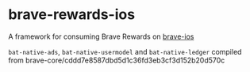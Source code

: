 # brave-rewards-ios

A framework for consuming Brave Rewards on [brave-ios](https://github.com/brave/brave-ios)

`bat-native-ads`, `bat-native-usermodel` and `bat-native-ledger` compiled from brave-core/cddd7e8587dbd5d1c36fd3eb3cf3d152b20d570c